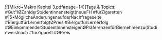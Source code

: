 
![[Mikro+Makro Kapitel 3.pdf#page=14]]Tags & Topics:
   #Gut“)ØZahlderStudentInnensteigt(neueFH
   #fürZigaretten
   #15•MöglicheÄnderungenaufderNachfrageseite
   #BiergutfürLernerfolg)ØPreis
   #BiergutfürLernerfolg
   #ØEinkommenderStudentInnensteigenØPräferenzenfürBiernehmenzu(Studieweistnach
   #fürZigarett
   #ØPreis